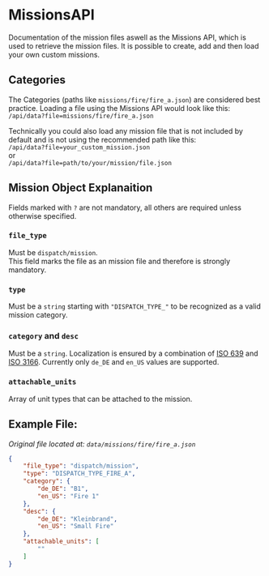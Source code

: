 # MissionsAPI

Documentation of the mission files aswell as the Missions API, which is used to retrieve the mission files. It is possible to create, add and then load your own custom missions.

## Categories

The Categories (paths like `missions/fire/fire_a.json`) are considered best practice. Loading a file using the Missions API would look like this: 
<br/>
```/api/data?file=missions/fire/fire_a.json```

Technically you could also load any mission file that is not included by default and is not using the recommended path like this: 
<br/>
```/api/data?file=your_custom_mission.json```
<br/>
or
<br/>
```/api/data?file=path/to/your/mission/file.json```

## Mission Object Explanaition
Fields marked with ``?`` are not mandatory, all others are required unless otherwise specified.
<br/>

### ``file_type``
Must be ``dispatch/mission``.
<br/>
This field marks the file as an mission file and therefore is strongly mandatory.

### ``type``
Must be a ``string`` starting with ``"DISPATCH_TYPE_"`` to be recognized as a valid mission category.

### ``category`` and ``desc``
Must be a ``string``. Localization is ensured by a combination of [ISO 639](https://www.loc.gov/standards/iso639-2/php/code_list.php) and [ISO 3166](https://en.wikipedia.org/wiki/ISO_3166-1#Codes). Currently only ``de_DE`` and ``en_US`` values are supported.

### ``attachable_units``
Array of unit types that can be attached to the mission.

## Example File:
*Original file located at: 
``data/missions/fire/fire_a.json``*
```json
{
    "file_type": "dispatch/mission",
    "type": "DISPATCH_TYPE_FIRE_A",
    "category": {
        "de_DE": "B1",
        "en_US": "Fire 1"
    },
    "desc": {
        "de_DE": "Kleinbrand",
        "en_US": "Small Fire"
    },
    "attachable_units": [
        ""
    ]
}
```